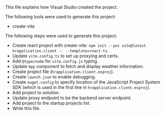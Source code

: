 This file explains how Visual Studio created the project.

The following tools were used to generate this project:
- create-vite

The following steps were used to generate this project:
- Create react project with create-vite: `npm init --yes vite@latest hrapplication.client -- --template=react-ts`.
- Update `vite.config.ts` to set up proxying and certs.
- Add `@type/node` for `vite.config.js` typing.
- Update `App` component to fetch and display weather information.
- Create project file (`hrapplication.client.esproj`).
- Create `launch.json` to enable debugging.
- Create `nuget.config` to specify location of the JavaScript Project System SDK (which is used in the first line in `hrapplication.client.esproj`).
- Add project to solution.
- Update proxy endpoint to be the backend server endpoint.
- Add project to the startup projects list.
- Write this file.
